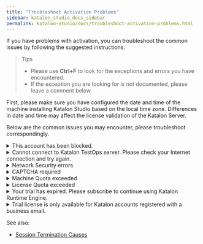 ```yaml
---
title: "Troubleshoot Activation Problems"
sidebar: katalon_studio_docs_sidebar
permalink: katalon-studio/docs/troubleshoot-activation-problems.html
---
```


If you have problems with activation, you can troubleshoot the common issues by following the suggested instructions.

> Tips
>
>* Please use **Ctrl+F** to look for the exceptions and errors you have encountered.
>* If the exception you are looking for is not documented, please leave a comment below.

First, please make sure you have configured the date and time of the machine installing Katalon Studio based on the local time zone. Differences in date and time may affect the license validation of the Katalon Server.

Below are the common issues you may encounter, please troubleshoot correspondingly.

<details><summary>This account has been blocked.</summary>

This error message indicates that your Katalon account has been registered but not verified. To unblock your Katalon account:

1. Sign into [the Katalon website](https://www.katalon.com/). 
2. Go to [My Account](https://www.katalon.com/account/).

   <img src="https://github.com/katalon-studio/docs-images/raw/master/katalon-studio/docs/troubleshoot-activation-problems/my-account.png" width=1204>
   
3. Click **Verify Now** and follow the instructions.

   <img src="https://github.com/katalon-studio/docs-images/raw/master/katalon-studio/docs/troubleshoot-activation-problems/guide.png" width=602>

After verifying your account, open Katalon Studio and try activating again. If activation failure still occurs, please wait for 5 minutes and try again.

</details>

<details><summary>Cannot connect to Katalon TestOps server. Please check your Internet connection and try again.</summary>

This error message indicates that Katalon Studio's application cannot communicate with the Katalon server to activate it.

Please check your Internet connection and try again. If you are behind a **Proxy Server**, please configure Authentication Proxy first and try to activate Katalon Studio again.

</details>

<details><summary>Network Security errors</summary>

For Enterprise users with a private network, you may encounter a situation where you fail to execute test scripts or integrate Katalon Studio due to the network security error. Please contact your IT team to whitelist the following domains:

* store.katalon.com
* update.katalon.com
* analytics.katalon.com
* testops.katalon.io
* admin.katalon.com
* katalon-test.s3-accelerate.amazonaws.com (used for uploading reports to [Katalon TestOps](https://analytics.katalon.com))

</details>

<details><summary>CAPTCHA required</summary>

CAPTCHA is required when users enter incorrect passwords for multiple consecutive times. At that time, you should log into [Katalon TestOps](https://analytics.katalon.com/) with that account and enter the captcha. After that, you should be able to activate Katalon Studio normally.

</details>

<details><summary>Machine Quota exceeded</summary>

This exception means the number of machines on which you're using Katalon Studio exceeds the number of licenses that you have. The below section will guide you on how to remove a registered machine ID.

1. Log into [Katalon TestOps](https://analytics.katalon.com/) with your Katalon account.
2. Select the Organization that grants you permission to use the license.
3. In the **License Management** panel, depending on which license in use, select Katalon Studio Enterprise or Katalon Runtime Engine.
4. In the **Licenses** screen view, scroll down to the **Registered Machines** area and remove at least one machine ID.

Please try activating again.

</details>

<details><summary>License Quota exceeded</summary>

This exception means the number of licenses in use (both online and offline) exceeds the total number of licenses that your Organization has subscribed to. This may cause the [sessions terminated](https://docs.katalon.com/katalon-studio/docs/session-termination.html). To ensure the business continuity, we recommend you to subscribe more licenses.

</details>

<details><summary>Your trial has expired. Please subscribe to continue using Katalon Runtime Engine.</summary>

Valid business email registration is eligible for a 30-day trial of both Katalon Studio Enterprise and Katalon Runtime Engine floating licenses. When your trial period expires, you need to subscribe to the paid license of each product to continue using it. Currently, the free license for Katalon Runtime Engine is not available.

If you have subscribed to a Katalon license but cannot use it, please check if you are granted the permission to use. Please see the instruction [here](https://docs.katalon.com/katalon-studio/docs/use-online-license.html).

</details>

<details><summary>Trial license is only available for Katalon accounts registered with a business email.</summary>

If you encounter this exception, properly you have registered a Katalon account with a personal email (e.g. with public domain like `@gmail.com`). Katalon Studio Enterprise and Katalon Runtime Engine trial licenses can only be registered with **business** emails.

</details>

See also:

* [Session Termination Causes](https://docs.katalon.com/katalon-studio/docs/session-termination.html)
